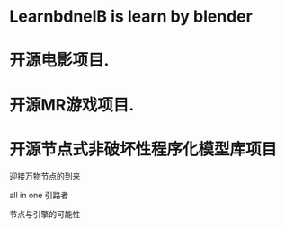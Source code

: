 # LearnbdnelB is learn by blender

#	开源电影项目.

#	开源MR游戏项目.

#	开源节点式非破坏性程序化模型库项目

 迎接万物节点的到来
 
 all in one 引路者


节点与引擎的可能性
